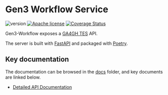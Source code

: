 # Gen3 Workflow Service

![version](https://img.shields.io/github/release/uc-cdis/gen3-workflow.svg) [![Apache license](http://img.shields.io/badge/license-Apache-blue.svg?style=flat)](LICENSE) [![Coverage Status](https://coveralls.io/repos/github/uc-cdis/gen3-workflow/badge.svg?branch=master)](https://coveralls.io/github/uc-cdis/gen3-workflow?branch=master)

Gen3-Workflow exposes a [GA4GH TES](https://editor.swagger.io/?url=https://raw.githubusercontent.com/ga4gh/task-execution-schemas/develop/openapi/task_execution_service.openapi.yaml) API.

The server is built with [FastAPI](https://fastapi.tiangolo.com/) and packaged with [Poetry](https://poetry.eustace.io/).

## Key documentation

The documentation can be browsed in the [docs](docs) folder, and key documents are linked below.

* [Detailed API Documentation](http://petstore.swagger.io/?url=https://raw.githubusercontent.com/uc-cdis/gen3-workflow/master/docs/openapi.yaml)
